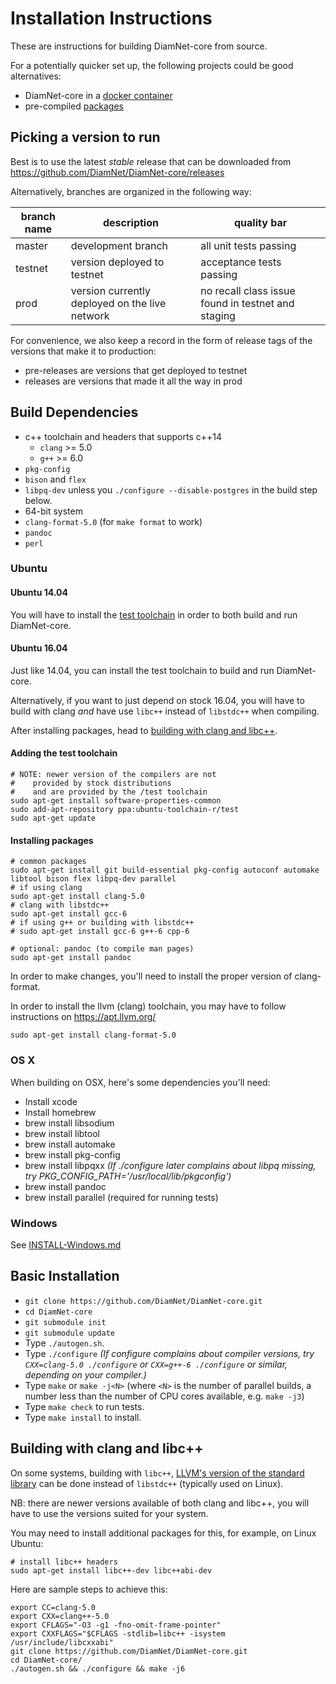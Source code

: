Installation Instructions
==================
These are instructions for building DiamNet-core from source.

For a potentially quicker set up, the following projects could be good alternatives:

* DiamNet-core in a [docker container](https://github.com/DiamNet/docker-DiamNet-core-horizon)
* pre-compiled [packages](https://github.com/DiamNet/packages)

## Picking a version to run

Best is to use the latest *stable* release that can be downloaded from https://github.com/DiamNet/DiamNet-core/releases


Alternatively, branches are organized in the following way:

| branch name | description | quality bar |
| ----------- | ----------- | ----------- |
| master      | development branch | all unit tests passing |
| testnet     | version deployed to testnet | acceptance tests passing |
| prod        | version currently deployed on the live network | no recall class issue found in testnet and staging |

For convenience, we also keep a record in the form of release tags of the
 versions that make it to production:
 * pre-releases are versions that get deployed to testnet
 * releases are versions that made it all the way in prod

## Build Dependencies

- c++ toolchain and headers that supports c++14
    - `clang` >= 5.0
    - `g++` >= 6.0
- `pkg-config`
- `bison` and `flex`
- `libpq-dev` unless you `./configure --disable-postgres` in the build step below.
- 64-bit system
- `clang-format-5.0` (for `make format` to work)
- `pandoc`
- `perl`

### Ubuntu

#### Ubuntu 14.04
You will have to install the [test toolchain](#adding-the-test-toolchain) in order to both build and run DiamNet-core.

#### Ubuntu 16.04
Just like 14.04, you can install the test toolchain to build and run DiamNet-core.

Alternatively, if you want to just depend on stock 16.04, you will have to build with clang *and* have use `libc++` instead of `libstdc++` when compiling.

After installing packages, head to [building with clang and libc++](#building-with-clang-and-libc).


#### Adding the test toolchain
    # NOTE: newer version of the compilers are not
    #    provided by stock distributions
    #    and are provided by the /test toolchain
    sudo apt-get install software-properties-common
    sudo add-apt-repository ppa:ubuntu-toolchain-r/test
    sudo apt-get update

#### Installing packages
    # common packages
    sudo apt-get install git build-essential pkg-config autoconf automake libtool bison flex libpq-dev parallel
    # if using clang
    sudo apt-get install clang-5.0
    # clang with libstdc++
    sudo apt-get install gcc-6
    # if using g++ or building with libstdc++
    # sudo apt-get install gcc-6 g++-6 cpp-6

    # optional: pandoc (to compile man pages)
    sudo apt-get install pandoc

In order to make changes, you'll need to install the proper version of clang-format.

In order to install the llvm (clang) toolchain, you may have to follow instructions on https://apt.llvm.org/

    sudo apt-get install clang-format-5.0


### OS X
When building on OSX, here's some dependencies you'll need:
- Install xcode
- Install homebrew
- brew install libsodium
- brew install libtool
- brew install automake
- brew install pkg-config
- brew install libpqxx *(If ./configure later complains about libpq missing, try PKG_CONFIG_PATH='/usr/local/lib/pkgconfig')*
- brew install pandoc
- brew install parallel (required for running tests)

### Windows
See [INSTALL-Windows.md](INSTALL-Windows.md)

## Basic Installation

- `git clone https://github.com/DiamNet/DiamNet-core.git`
- `cd DiamNet-core`
- `git submodule init`
- `git submodule update`
- Type `./autogen.sh`.
- Type `./configure`   *(If configure complains about compiler versions, try `CXX=clang-5.0 ./configure` or `CXX=g++-6 ./configure` or similar, depending on your compiler.)*
- Type `make` or `make -j<N>` (where `<N>` is the number of parallel builds, a number less than the number of CPU cores available, e.g. `make -j3`)
- Type `make check` to run tests.
- Type `make install` to install.

## Building with clang and libc++

On some systems, building with `libc++`, [LLVM's version of the standard library](https://libcxx.llvm.org/) can be done instead of `libstdc++` (typically used on Linux).

NB: there are newer versions available of both clang and libc++, you will have to use the versions suited for your system.

You may need to install additional packages for this, for example, on Linux Ubuntu:

    # install libc++ headers
    sudo apt-get install libc++-dev libc++abi-dev

Here are sample steps to achieve this:

    export CC=clang-5.0
    export CXX=clang++-5.0
    export CFLAGS="-O3 -g1 -fno-omit-frame-pointer"
    export CXXFLAGS="$CFLAGS -stdlib=libc++ -isystem /usr/include/libcxxabi"
    git clone https://github.com/DiamNet/DiamNet-core.git
    cd DiamNet-core/
    ./autogen.sh && ./configure && make -j6
